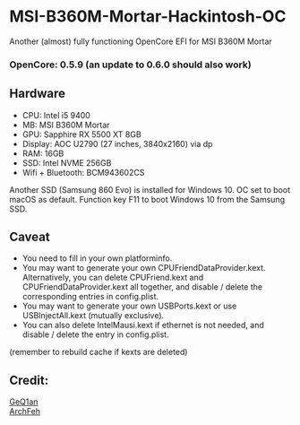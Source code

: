 # MSI-B360M-Mortar-Hackintosh-OC
Another (almost) fully functioning OpenCore EFI for MSI B360M Mortar

### OpenCore: 0.5.9 (an update to 0.6.0 should also work)

## Hardware
- CPU: Intel i5 9400
- MB: MSI B360M Mortar
- GPU: Sapphire RX 5500 XT 8GB
- Display: AOC U2790 (27 inches, 3840x2160) via dp
- RAM: 16GB
- SSD: Intel NVME 256GB
- Wifi + Bluetooth: BCM943602CS

Another SSD (Samsung 860 Evo) is installed for Windows 10. OC set to boot macOS as default. Function key F11 to boot Windows 10 from the Samsung SSD.

## Caveat

- You need to fill in your own platforminfo.
- You may want to generate your own CPUFriendDataProvider.kext. Alternatively, you can delete CPUFriend.kext and CPUFriendDataProvider.kext all together, and disable / delete the corresponding entries in config.plist.
- You may want to generate your own USBPorts.kext or use USBInjectAll.kext (mutually exclusive).
- You can also delete IntelMausi.kext if ethernet is not needed, and disable / delete the entry in config.plist.

(remember to rebuild cache if kexts are deleted)

## Credit:

[GeQ1an](https://github.com/GeQ1an/MSI-B360M-MORTAR-HACKINTOSH-OPENCORE-EFI)<br>
[ArchFeh](https://github.com/ArchFeh/MSI-B360M-MORTAR-HACKINTOSH-OPENCORE-EFI-without-core-graphic)<br>
